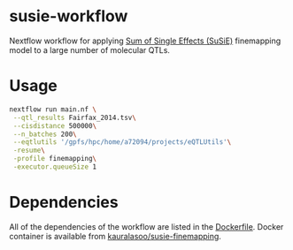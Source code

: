 # susie-workflow
Nextflow workflow for applying [Sum of Single Effects (SuSiE)](https://stephenslab.github.io/susieR/) finemapping model to a large number of molecular QTLs.

# Usage

```bash
nextflow run main.nf \
 --qtl_results Fairfax_2014.tsv\
 --cisdistance 500000\
 --n_batches 200\
 --eqtlutils '/gpfs/hpc/home/a72094/projects/eQTLUtils'\
 -resume\
 -profile finemapping\
 -executor.queueSize 1
```

# Dependencies
All of the dependencies of the workflow are listed in the [Dockerfile](https://github.com/kauralasoo/genotype_qc/blob/master/Dockerfile). Docker container is available from [kauralasoo/susie-finemapping](https://hub.docker.com/r/kauralasoo/susie-finemapping).
